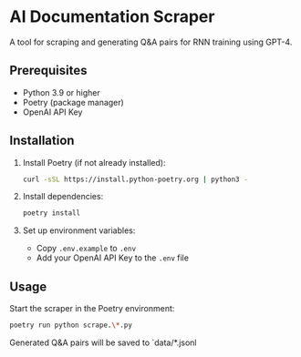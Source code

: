 # AI Documentation Scraper

A tool for scraping and generating Q&A pairs for RNN training using GPT-4.

## Prerequisites

- Python 3.9 or higher
- Poetry (package manager)
- OpenAI API Key

## Installation

1. Install Poetry (if not already installed):

   ```bash
   curl -sSL https://install.python-poetry.org | python3 -
   ```

2. Install dependencies:

   ```bash
   poetry install
   ```

3. Set up environment variables:
   - Copy `.env.example` to `.env`
   - Add your OpenAI API Key to the `.env` file

## Usage

Start the scraper in the Poetry environment:

```bash
poetry run python scrape.\*.py
```

Generated Q&A pairs will be saved to `data/\*.jsonl
